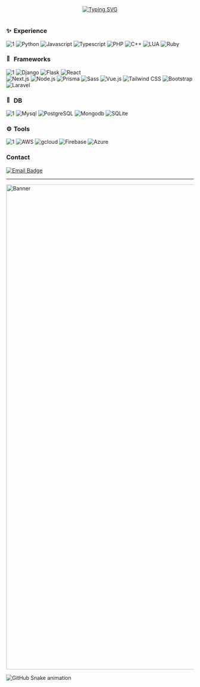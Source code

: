 <div align="center">
  <a href="https://git.io/typing-svg"><img src="https://readme-typing-svg.herokuapp.com?font=Righteous&duration=3000&pause=2000&color=0779b9&center=true&random=true&width=435&lines=%3E+Hello%2C+World!_;%3E+I'm+Henrique+Rodrigues_" alt="Typing SVG" /></a>
</div>

<h1></h1>

<h3 align="left">
    <picture>
        <source srcset="https://fonts.gstatic.com/s/e/notoemoji/latest/2728/512.gif" type="image/webp">
        <img src="https://fonts.gstatic.com/s/e/notoemoji/latest/1f680/512.gif" alt="✨" width="16" height="16">
    </picture>
    Experience
</h3>

![1](https://img.shields.io/badge/-blue) 
![Python](https://img.shields.io/badge/Python-14354C?style=for-the-badge&logo=python&logoColor=white) 
![Javascript](https://img.shields.io/badge/JavaScript-F7DF1E?style=for-the-badge&logo=javascript&logoColor=black) 
![Typescript](https://img.shields.io/badge/TypeScript-007ACC?style=for-the-badge&logo=typescript&logoColor=white)
![PHP](https://img.shields.io/badge/PHP-777BB4?style=for-the-badge&logo=php&logoColor=white) 
![C++](https://img.shields.io/badge/C++-00599C?style=for-the-badge&logo=c%2B%2B&logoColor=white)
![LUA](https://img.shields.io/badge/Lua-2C2D72?style=for-the-badge&logo=lua&logoColor=white)
![Ruby](https://img.shields.io/badge/Ruby-CC342D?style=for-the-badge&logo=ruby&logoColor=white) 


<h3 align="left">
   <picture>
      <source srcset="https://fonts.gstatic.com/s/e/notoemoji/latest/1f680/512.webp" type="image/webp">
      <img src="https://fonts.gstatic.com/s/e/notoemoji/latest/1f680/512.gif" alt="🚀" width="16" height="16">
    </picture>
    Frameworks
</h3>

![1](https://img.shields.io/badge/-blue)
![Django](https://img.shields.io/badge/Django-092E20?style=for-the-badge&logo=django&logoColor=white) 
![Flask](https://img.shields.io/badge/Flask-000000?style=for-the-badge&logo=flask&logoColor=white)
![React](https://img.shields.io/badge/React-20232A?style=for-the-badge&logo=react&logoColor=61DAFB)   
![Next.js](https://img.shields.io/badge/Next.js-000000?style=for-the-badge&logo=next.js&logoColor=white)
![Node.js](https://img.shields.io/badge/Node.js-43853D?style=for-the-badge&logo=node.js&logoColor=white) 
![Prisma](https://img.shields.io/badge/Prisma-0C344B?style=for-the-badge&logo=prisma&logoColor=white)
![Sass](https://img.shields.io/badge/Sass-CC6699?style=for-the-badge&logo=sass&logoColor=white) 
![Vue.js](https://img.shields.io/badge/Vue.js-35495E?style=for-the-badge&logo=vue.js&logoColor=4FC08D) 
![Tailwind CSS](https://img.shields.io/badge/Tailwind_CSS-38B2AC?style=for-the-badge&logo=tailwind-css&logoColor=white) 
![Bootstrap](https://img.shields.io/badge/Bootstrap-563D7C?style=for-the-badge&logo=bootstrap&logoColor=white)
![Laravel](https://img.shields.io/badge/Laravel-FF2D20?style=for-the-badge&logo=laravel&logoColor=white) 

<h3 align="left">
  <picture>
    <source srcset="https://fonts.gstatic.com/s/e/notoemoji/latest/1f3b2/512.webp" type="image/webp">
    <img src="https://fonts.gstatic.com/s/e/notoemoji/latest/1f3b2/512.gif" alt="🎲" width="16" height="16">
  </picture>
  DB
</h3>

![1](https://img.shields.io/badge/-blue) 
![Mysql](https://img.shields.io/badge/MySQL-00000F?style=for-the-badge&logo=mysql&logoColor=white) 
![PostgreSQL](https://img.shields.io/badge/PostgreSQL-316192?style=for-the-badge&logo=postgresql&logoColor=white) 
![Mongodb](https://img.shields.io/badge/MongoDB-4EA94B?style=for-the-badge&logo=mongodb&logoColor=white) 
![SQLite](https://img.shields.io/badge/SQLite-07405E?style=for-the-badge&logo=sqlite&logoColor=white)       

<h3 align="left">
  <picture>
    <source srcset="https://fonts.gstatic.com/s/e/notoemoji/latest/2699_fe0f/512.webp" type="image/webp">
    <img src="https://fonts.gstatic.com/s/e/notoemoji/latest/2699_fe0f/512.gif" alt="⚙" width="16" height="16">
  </picture>
  Tools
</h3>

![1](https://img.shields.io/badge/-blue) 
![AWS](https://img.shields.io/badge/Amazon_AWS-232F3E?style=for-the-badge&logo=amazon-aws&logoColor=white) 
![gcloud](https://img.shields.io/badge/Google_Cloud-4285F4?style=for-the-badge&logo=google-cloud&logoColor=white) 
![Firebase](https://img.shields.io/badge/Firebase-C22127?style=for-the-badge&logo=firebase&logoColor=red) 
![Azure](https://img.shields.io/badge/Microsoft_Azure-0089D6?style=for-the-badge&logo=microsoft-azure&logoColor=white) 

<h3 align="left">Contact</h3>

[![Email Badge](https://img.shields.io/badge/e--mail-0078D4?style=for-the-badge&logo=Gmail&logoColor=white)](mailto:he_rp@outlook.com)

<hr>
<img src="https://giffiles.alphacoders.com/165/16592.gif" alt="Banner" width="1300" />

![GitHub Snake animation](github-contribution-grid-snake.svg)
